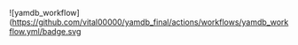 ![yamdb_workflow](https://github.com/vital00000/yamdb_final/actions/workflows/yamdb_workflow.yml/badge.svg